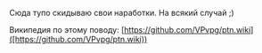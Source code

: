 Сюда тупо скидываю свои наработки.
На всякий случай ;)

Википедия по этому поводу:
[https://github.com/VPvpg/ptn.wiki]([https://github.com/VPvpg/ptn.wiki))

